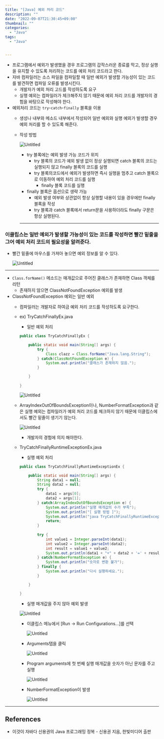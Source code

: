 ```yaml
---
title: "[Java] 예외 처리 코드"
description: ""
date: "2022-09-07T21:30:45+09:00"
thumbnail: ""
categories:
  - "Java"
tags:
  - "Java"


---
```

<!--more-->

- 프로그램에서 예외가 발생했을 경우 프로그램의 갑작스러운 종료를 막고, 정상 실행을 유지할 수 있도록 처리하는 코드를 예외 처리 코드라고 한다.
- 자바 컴파일러는 소스 파일을 컴파일할 때 일반 예외가 발생할 가능성이 있는 코드를 발견하면 컴파일 오류를 발생시킨다.
    - 개발자가 예외 처리 고드를 작성하도록 요구
    - 실행 예외는 컴파일러가 체크해주지 않기 때문에 예외 처리 코드를 개발자의 경험을 바탕으로 작성해야 한다.
- 예외처리 코드는 `try`-`catch`-`finally` 블록을 이용
    - 생성나 내부와 메소드 내부에서 작성되어 일반 예외와 실행 예외가 발생할 경우 예외 처리를 할 수 있도록 해준다.
    - 작성 방법
        
        ![Untitled](/images/lang_java/exception/예외_처리_코드/Untitled.png)
        
        - try 블록에는 예외 발생 가능 코드가 위치
            - try 블록의 코드가 예외 발생 없이 정상 실행되면 catch 블록의 코드는 실행되지 않고 finally 블록의 코드를 실행
            - try 블록의코드에서 예외가 발생하면 즉시 실행을 멈추고 catch 블록으로 이동하여 예외 처리 코드를 실행
                - finally 블록 코드를 실행
        - finally 블록은 옵션으로 생략 가능
            - 예외 발생 여부와 상관없이 항상 실행할 내용이 있을 경우에만 finally 블록을 작성
            - try 블록과 catch 블록에서 return문을 사용하더라도 finally 구문은 항상 실행된다.
        
        ---
        

### 이클립스는 일반 예외가 발생할 가능성이 있는 코드를 작성하면 빨간 밑줄을 그어 예외 처리 코드의 필요성을 알려준다.

- 빨간 밑줄에 마우스를 가져아 놓으면 예외 정보를 알 수 있다.
    
    ![Untitled](/images/lang_java/exception/예외_처리_코드/Untitled%201.png)
    

---

- `Class.forName()` 메소드는 매개값으로 주어진 클래스가 존재하면 Class 객체를 리턴
    - 존재하지 않으면 ClassNotFoundException 예외를 발생
- ClassNotFoundException 예외는 일반 예외
    - 컴파일러는 개발자로 하여금 예외 처리 코드를 작성하도록 요구한다.
    - ex) TryCatchFinallyEx.java
        - 일반 예외 처리
        
        ```java
        public class TryCatchFinallyEx {
        
        	public static void main(String[] args) {
        		try {
        			Class clazz = Class.forName("Java.lang.String");
        		} catch(ClassNotFoundException e) {
        			System.out.println("클래스가 존재하지 않음.");
        		}
        
        	}
        	
        }
        ```
        
        ![Untitled](/images/lang_java/exception/예외_처리_코드/Untitled%202.png)
        
    - ArrayIndexOutOfBoundsException이나, NumberFormatException과 같은 실행 예외는 컴파일러가 예외 처리 코드를 체크하지 않기 때문에 이클립스에서도 빨간 밑줄이 생기기 않는다.
        
        ![Untitled](/images/lang_java/exception/예외_처리_코드/Untitled%203.png)
        
        - 개발자의 경험에 의지 해야한다.
    - TryCatchFinallyRuntimeExceptionEx.java
        - 실행 예외 처리
        
        ```java
        public class TryCatchFinallyRuntimeExceptionEx {
        
        	public static void main(String[] args) {
        		String data1 = null;
        		String data2 = null;
        		try {
        			data1 = args[0];
        			data2 = args[1];
        		} catch(ArrayIndexOutOfBoundsException e) {
        			System.out.println("실행 매개값의 수가 부족");
        			System.out.println("[ 실행 방법 ]");
        			System.out.println("java TryCatchFinallyRuntimeExceptionEx num1 num2");
        			return;
        		}
        		
        		try {
        			int value1 = Integer.parseInt(data1);
        			int value2 = Integer.parseInt(data2);
        			int result = value1 + value2;
        			System.out.println(data1 + "+" + data2 + '=' + result);
        		} catch(NumberFormatException e) {
        			System.out.println("숫자로 변환 불가");
        		} finally {
        			System.out.println("다시 실행하세요.");
        		}
        
        	}
        
        }
        ```
        
        - 실행 매개값을 주지 않아 예외 발생
        
        ![Untitled](/images/lang_java/exception/예외_처리_코드/Untitled%204.png)
        
        - 이클립스 메뉴에서 [Run → Run Configurations…]를 선택
            
            ![Untitled](/images/lang_java/exception/예외_처리_코드/Untitled%205.png)
            
        - Arguments탭을 클릭
            
            ![Untitled](/images/lang_java/exception/예외_처리_코드/Untitled%206.png)
            
        - Program arguments에 첫 번째 실행 매개값을 숫자가 아닌 문자를 주고 실행
            
            ![Untitled](/images/lang_java/exception/예외_처리_코드/Untitled%207.png)
            
        - NumberFormatException이 발생
            
            ![Untitled](/images/lang_java/exception/예외_처리_코드/Untitled%208.png)
            

---

## References

- 이것이 자바다 신용권의 Java 프로그래밍 정복 - 신용권 지음, 한빛미디어 출판